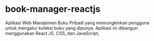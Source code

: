 # book-manager-reactjs
Aplikasi Web Manajemen Buku Pribadi yang memungkinkan pengguna untuk mengatur koleksi buku yang dipunya. Aplikasi ini dibangun menggunakan React JS, CSS, dan JavaScript, 
